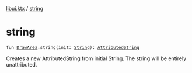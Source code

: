 [libui.ktx](index.md) / [string](./string.md)

# string

`fun `[`DrawArea`](-draw-area/index.md)`.string(init: `[`String`](https://kotlinlang.org/api/latest/jvm/stdlib/kotlin/-string/index.html)`): `[`AttributedString`](-attributed-string/index.md)

Creates a new AttributedString from initial String. The string will be entirely unattributed.

